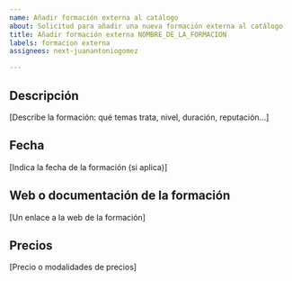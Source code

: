 ```yaml
---
name: Añadir formación externa al catálogo
about: Solicitud para añadir una nueva formación externa al catálogo
title: Añadir formación externa NOMBRE_DE_LA_FORMACION
labels: formacion externa
assignees: next-juanantoniogomez

---
```


## Descripción

[Describe la formación: qué temas trata, nivel, duración, reputación...]

## Fecha

[Indica la fecha de la formación (si aplica)]

## Web o documentación de la formación

[Un enlace a la web de la formación]

## Precios

[Precio o modalidades de precios]
